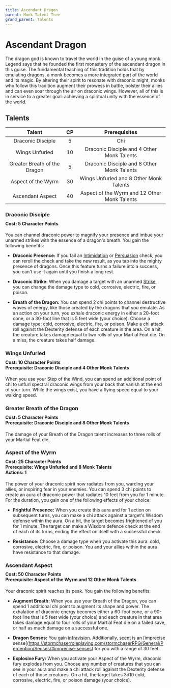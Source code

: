 ```yaml
---
title: Ascendant Dragon
parent: Monk Talent Tree
grand_parent: Talents
---
```


# Ascendant Dragon
The dragon god is known to travel the world in the guise of a young monk. Legend says that he founded the first monastery of the ascendant dragon in this guise. The fundamental teaching of this tradition holds that by emulating dragons, a monk becomes a more integrated part of the world and its magic. By altering their spirit to resonate with draconic might, monks who follow this tradition augment their prowess in battle, bolster their allies and can even soar through the air on draconic wings. However, all of this is in service to a greater goal: achieving a spiritual unity with the essence of the world.

## Talents

| Talent | CP | Prerequisites |
|:------:|:--:|:-------------:|
| Draconic Disciple            | 5  | Chi |
| Wings Unfurled               | 10 | Draconic Disciple and 4 Other Monk Talents |
| Greater Breath of the Dragon | 5  | Draconic Disciple and 8 Other Monk Talents |
| Aspect of the Wyrm           | 30 | Wings Unfurled and 8 Other Monk Talents |
| Ascendant Aspect             | 40 | Aspect of the Wyrm and 12 Other Monk Talents |

### Draconic Disciple

<div style="margin-top:-10px;"></div>

#### **Cost:** 5 Character Points
You can channel draconic power to magnify your presence and imbue your unarmed strikes with the essence of a dragon's breath. You gain the following benefits:

* **Draconic Presence:** If you fail an [Intimidation](https://stormchaserroleplaying.com/stormchaserRPG/Skills/Intimidation/) or [Persuasion](https://stormchaserroleplaying.com/stormchaserRPG/Skills/Persuasion/) check, you can reroll the check and take the new result, as you tap into the mighty presence of dragons. Once this feature turns a failure into a success, you can't use it again until you finish a long rest.

* **Draconic Strike:** When you damage a target with an unarmed [Strike](https://stormchaserroleplaying.com/stormchaserRPG/Combat/Actions/Strike/), you can change the damage type to cold, corrosive, electric, fire, or poison.

* **Breath of the Dragon:** You can spend 2 chi points to channel destructive waves of energy, like those created by the dragons that you emulate. As an action on your turn, you exhale draconic energy in either a 20-foot cone, or a 30-foot line that is 5 feet wide (your choice). Choose a damage type: cold, corrosive, electric, fire, or poison. Make a chi attack roll against the Dexterity defense of each creature in the area. On a hit, the creature takes damage equal to two rolls of your Martial Feat die. On a miss, the creature takes half damage.

### Wings Unfurled

<div style="margin-top:-10px;"></div>

#### **Cost:** 10 Character Points<br>**Prerequisite:** Draconic Disciple and 4 Other Monk Talents
When you use your Step of the Wind, you can spend an additional point of chi to unfurl spectral draconic wings from your back that vanish at the end of your turn. While the wings exist, you have a flying speed equal to your walking speed.

### Greater Breath of the Dragon

<div style="margin-top:-10px;"></div>

#### **Cost:** 5 Character Points<br>**Prerequisite:** Draconic Disciple and 8 Other Monk Talents
The damage of your Breath of the Dragon talent increases to three rolls of your Martial Feat die.

### Aspect of the Wyrm

<div style="margin-top:-10px;"></div>

#### **Cost:** 25 Character Points<br>**Prerequisite:** Wings Unfurled and 8 Monk Talents<br>**Actions**: 1
The power of your draconic spirit now radiates from you, warding your allies, or inspiring fear in your enemies. You can spend 3 chi points to create an aura of draconic power that radiates 10 feet from you for 1 minute. For the duration, you gain one of the following effects of your choice:

* **Frightful Presence:** When you create this aura and for 1 action on subsequent turns, you can make a chi attack against a target's Wisdom defense within the aura. On a hit, the target becomes frightened of you for 1 minute. The target can make a Wisdom defence check at the end of each of its turns, ending the effect on itself with a successful check.

* **Resistance:** Choose a damage type when you activate this aura: cold, corrosive, electric, fire, or poison. You and your allies within the aura have resistance to that damage.

### Ascendant Aspect

<div style="margin-top:-10px;"></div>

#### **Cost:** 50 Character Points<br>**Prerequisite:** Aspect of the Wyrm and 12 Other Monk Talents
Your draconic spirit reaches its peak. You gain the following benefits:

* **Augment Breath:** When you use your Breath of the Dragon, you can spend 1 additional chi point to augment its shape and power. The exhalation of draconic energy becomes either a 60-foot cone, or a 90-foot line that is 5 feet wide (your choice) and each creature in that area takes damage equal to four rolls of your Martial Feat die on a failed save, or half as much damage on a successful one.

* **Dragon Senses:** You gain [infravision](https://stormchaserroleplaying.com/stormchaserRPG/General/Perception/Special/#infravision). Additionally, [scent](https://stormchaserroleplaying.com/stormchaserRPG/General/Perception/Special/#scent) is an [imprecise sense[(https://stormchaserroleplaying.com/stormchaserRPG/General/Perception/Senses/#imprecise-senses) for you with a range of 30 feet.

* **Explosive Fury:** When you activate your Aspect of the Wyrm, draconic fury explodes from you. Choose any number of creatures that you can see in your aura and make a chi attack roll against the Dexterity defense of each of those creatures. On a hit, the target takes 3d10 cold, corrosive, electric, fire, or poison damage (your choice).
